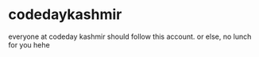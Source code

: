 # codedaykashmir
everyone at codeday kashmir should follow this account. or else, no lunch for you hehe
